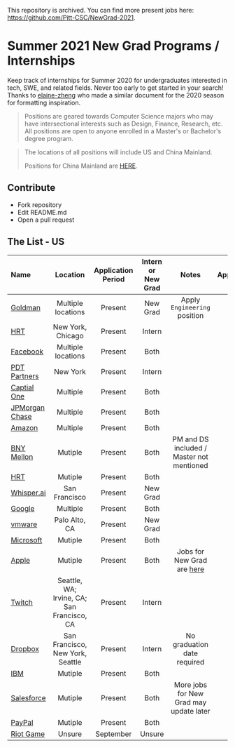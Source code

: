 This repository is archived. You can find more present jobs here: https://github.com/Pitt-CSC/NewGrad-2021. 

# Summer 2021 New Grad Programs / Internships

Keep track of internships for Summer 2020 for undergraduates interested in tech, SWE, and related fields. Never too early to get started in your search! Thanks to [elaine-zheng](https://github.com/elaine-zheng) who made a similar document for the 2020 season for formatting inspiration.

> Positions are geared towards Computer Science majors who may have intersectional interests such as Design, Finance, Research, etc. All positions are open to anyone enrolled in a Master's or Bachelor's degree program.

> The locations of all positions will include US and China Mainland. 
> 
> Positions for China Mainland are [HERE](./README-zn.md).



## Contribute

- Fork repository
- Edit README.md
- Open a pull request


## The List - US
|Name|Location|Application Period|Intern or New Grad|Notes|Applied?|
|:--|:--:|:--:|:--:|:--:|:--:|
|[Goldman](https://www.goldmansachs.com/careers/students/programs/americas/new-analyst-program.html)|Multiple locations|Present|New Grad|Apply `Engineering` position||
|[HRT](https://www.hudsonrivertrading.com/careers/job/?gh_jid=2160225&gh_src=bfb803e81us)|New York, Chicago|Present|Intern|||
|[Facebook](https://www.facebook.com/careers/students-and-grads/?p[teams][0]=Internship%20-%20Engineering%2C%20Tech%20%26%20Design&p[teams][1]=Internship%20-%20Business&p[teams][2]=Internship%20-%20PhD&p[teams][3]=University%20Grad%20-%20PhD%20%26%20Postdoc&p[teams][4]=University%20Grad%20-%20Engineering%2C%20Tech%20%26%20Design&p[teams][5]=University%20Grad%20-%20Business&teams[0]=Internship%20-%20Engineering%2C%20Tech%20%26%20Design&teams[1]=Internship%20-%20Business&teams[2]=Internship%20-%20PhD&teams[3]=University%20Grad%20-%20PhD%20%26%20Postdoc&teams[4]=University%20Grad%20-%20Engineering%2C%20Tech%20%26%20Design&teams[5]=University%20Grad%20-%20Business)|Multiple locations|Present|Both|||
|[PDT Partners](https://www.pdtpartners.com/jobs.html?gh_jid=1372119)|New York|Present|Intern|||
|[Captial One](https://campus.capitalone.com/)|Multiple|Present|Both|||
|[JPMorgan Chase](https://careers.jpmorgan.com/us/en/students/programs?)|Multiple|Present|Both|||
|[Amazon](https://www.amazon.jobs/en/search?base_query=software+2021&loc_query=&latitude=&longitude=&loc_group_id=&invalid_location=false&country=&city=&region=&county=)|Multiple|Present|Both|||
|[BNY Mellon](https://jobs.bnymellon.com/jobs?keywords=2021%20software&page=1&sortBy=relevance)|Mutiple|Present|Both|PM and DS included / Master not mentioned ||
|[HRT](https://www.hudsonrivertrading.com/careers/?gh_src=bfb803e81us)|Mutiple|Present|Both|||
|[Whisper.ai](https://boards.greenhouse.io/whisperai/jobs/4424260002)|San Francisco|Present|New Grad|||
|[Google](https://careers.google.com/jobs/results/?category=DATA_CENTER_OPERATIONS&category=DEVELOPER_RELATIONS&category=HARDWARE_ENGINEERING&category=INFORMATION_TECHNOLOGY&category=MANUFACTURING_SUPPLY_CHAIN&category=NETWORK_ENGINEERING&category=PRODUCT_MANAGEMENT&category=PROGRAM_MANAGEMENT&category=SOFTWARE_ENGINEERING&category=TECHNICAL_INFRASTRUCTURE_ENGINEERING&category=TECHNICAL_SOLUTIONS&category=TECHNICAL_WRITING&category=USER_EXPERIENCE&company=Google&company=YouTube&employment_type=FULL_TIME&employment_type=PART_TIME&employment_type=TEMPORARY&jex=ENTRY_LEVEL&src=Online%2FHouse%20Ads%2FBKWS)|Multiple|Present|Both|||
|[vmware](https://careers.vmware.com/main/jobs/R2009349?utm_campaign=google_jobs_apply&utm_source=google_jobs_apply&utm_medium=organic)|Palo Alto, CA|Present|New Grad|||
|[Microsoft](https://careers.microsoft.com/students/us/en/c/engineering-jobs)|Mutiple|Present|Both|||
|[Apple](https://www.apple.com/jobs/us/students.html)|Mutiple|Present|Both|Jobs for New Grad are [here](https://www.apple.com/jobs/us/teams.html)||
|[Twitch](https://boards.greenhouse.io/twitch/jobs/4827849002#app)|Seattle, WA; Irvine, CA; San Francisco, CA|Present|Intern|||
|[Dropbox](https://www.dropbox.com/jobs/teams/eng_university_grads#open-positions)|San Francisco, New York, Seattle|Present|Intern| No graduation date required ||
|[IBM](https://www.ibm.com/us-en/employment/entrylevel/)|Mutiple|Present|Both|||
|[Salesforce](https://www.salesforce.com/company/careers/university-recruiting/)|Mutiple|Present|Both|More jobs for New Grad may update later||
|[PayPal](https://www.paypal.com/us/webapps/mpp/jobs/students-and-grads)|Mutiple|Present|Both|||
|[Riot Game](https://www.riotgames.com/en/university-programs)|Unsure|September|Unsure|||


